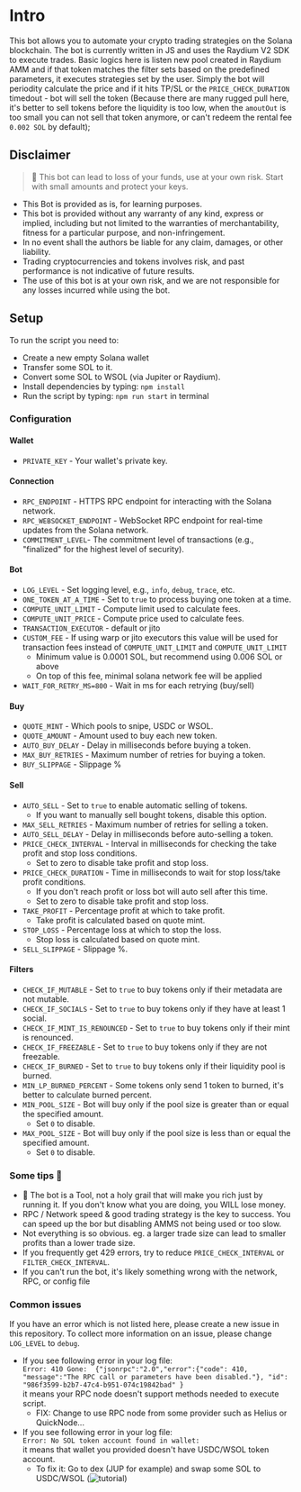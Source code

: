 # Intro

This bot allows you to automate your crypto trading strategies on the Solana blockchain. The bot is currently written in JS and uses the Raydium V2 SDK to execute trades.
Basic logics here is listen new pool created in Raydium AMM and if that token matches the filter sets based on the predefined parameters, it executes strategies set by the user.
Simply the bot will periodity calculate the price and if it hits TP/SL or the `PRICE_CHECK_DURATION` timedout - bot will sell the token 
(Because there are many rugged pull here, it's better to sell tokens before the liquidity is too low, when the `amoutOut` is too small you can not sell that token anymore, or can't redeem the rental fee `0.002 SOL` by default);

## Disclaimer
> 🛑 This bot can lead to loss of your funds, use at your own risk. Start with small amounts and protect your keys.
- This Bot is provided as is, for learning purposes.
- This bot is provided without any warranty of any kind, express or implied, including but not limited to the warranties of merchantability, fitness for a particular purpose, and non-infringement.
- In no event shall the authors be liable for any claim, damages, or other liability.
- Trading cryptocurrencies and tokens involves risk, and past performance is not indicative of future results.
- The use of this bot is at your own risk, and we are not responsible for any losses incurred while using the bot.

## Setup

To run the script you need to:

- Create a new empty Solana wallet
- Transfer some SOL to it.
- Convert some SOL to WSOL (via Jupiter or Raydium).
- Install dependencies by typing: `npm install`
- Run the script by typing: `npm run start` in terminal

### Configuration

#### Wallet

- `PRIVATE_KEY` - Your wallet's private key.

#### Connection

- `RPC_ENDPOINT` - HTTPS RPC endpoint for interacting with the Solana network.
- `RPC_WEBSOCKET_ENDPOINT` - WebSocket RPC endpoint for real-time updates from the Solana network.
- `COMMITMENT_LEVEL`- The commitment level of transactions (e.g., "finalized" for the highest level of security).

#### Bot

- `LOG_LEVEL` - Set logging level, e.g., `info`, `debug`, `trace`, etc.
- `ONE_TOKEN_AT_A_TIME` - Set to `true` to process buying one token at a time.
- `COMPUTE_UNIT_LIMIT` - Compute limit used to calculate fees.
- `COMPUTE_UNIT_PRICE` - Compute price used to calculate fees.
- `TRANSACTION_EXECUTOR` -  default or jito
- `CUSTOM_FEE` - If using warp or jito executors this value will be used for transaction fees instead of `COMPUTE_UNIT_LIMIT` and `COMPUTE_UNIT_LIMIT`
  - Minimum value is 0.0001 SOL, but recommend using 0.006 SOL or above
  - On top of this fee, minimal solana network fee will be applied
- `WAIT_FOR_RETRY_MS=800` - Wait in ms for each retrying (buy/sell)

#### Buy

- `QUOTE_MINT` - Which pools to snipe, USDC or WSOL.
- `QUOTE_AMOUNT` - Amount used to buy each new token.
- `AUTO_BUY_DELAY` - Delay in milliseconds before buying a token.
- `MAX_BUY_RETRIES` - Maximum number of retries for buying a token.
- `BUY_SLIPPAGE` - Slippage %

#### Sell

- `AUTO_SELL` - Set to `true` to enable automatic selling of tokens.
  - If you want to manually sell bought tokens, disable this option.
- `MAX_SELL_RETRIES` - Maximum number of retries for selling a token.
- `AUTO_SELL_DELAY` - Delay in milliseconds before auto-selling a token.
- `PRICE_CHECK_INTERVAL` - Interval in milliseconds for checking the take profit and stop loss conditions.
  - Set to zero to disable take profit and stop loss.
- `PRICE_CHECK_DURATION` - Time in milliseconds to wait for stop loss/take profit conditions.
  - If you don't reach profit or loss bot will auto sell after this time.
  - Set to zero to disable take profit and stop loss.
- `TAKE_PROFIT` - Percentage profit at which to take profit.
  - Take profit is calculated based on quote mint.
- `STOP_LOSS` - Percentage loss at which to stop the loss.
  - Stop loss is calculated based on quote mint.
- `SELL_SLIPPAGE` - Slippage %.

#### Filters

- `CHECK_IF_MUTABLE` - Set to `true` to buy tokens only if their metadata are not mutable.
- `CHECK_IF_SOCIALS` - Set to `true` to buy tokens only if they have at least 1 social.
- `CHECK_IF_MINT_IS_RENOUNCED` - Set to `true` to buy tokens only if their mint is renounced.
- `CHECK_IF_FREEZABLE` - Set to `true` to buy tokens only if they are not freezable.
- `CHECK_IF_BURNED` - Set to `true` to buy tokens only if their liquidity pool is burned.
- `MIN_LP_BURNED_PERCENT` - Some tokens only send 1 token to burned, it's better to calculate burned percent.
- `MIN_POOL_SIZE` - Bot will buy only if the pool size is greater than or equal the specified amount.
  - Set `0` to disable.
- `MAX_POOL_SIZE` - Bot will buy only if the pool size is less than or equal the specified amount.
  - Set `0` to disable.

### Some tips 👀
- 🔨 The bot is a Tool, not a holy grail that will make you rich just by running it. If you don't know what you are doing, you WILL lose money.
- RPC / Network speed & good trading strategy is the key to success. You can speed up the bor but disabling AMMS not being used or too slow.
- Not everything is so obvious. eg. a larger trade size can lead to smaller profits than a lower trade size.
- If you frequently get 429 errors, try to reduce `PRICE_CHECK_INTERVAL` or `FILTER_CHECK_INTERVAL`.
- If you can't run the bot, it's likely something wrong with the network, RPC, or config file

### Common issues

If you have an error which is not listed here, please create a new issue in this repository.
To collect more information on an issue, please change `LOG_LEVEL` to `debug`.

- If you see following error in your log file:  
  `Error: 410 Gone:  {"jsonrpc":"2.0","error":{"code": 410, "message":"The RPC call or parameters have been disabled."}, "id": "986f3599-b2b7-47c4-b951-074c19842bad" }`  
  it means your RPC node doesn't support methods needed to execute script.
  - FIX: Change to use RPC node from some provider such as Helius or QuickNode...
- If you see following error in your log file:  
  `Error: No SOL token account found in wallet: `  
  it means that wallet you provided doesn't have USDC/WSOL token account.
  - To fix it: Go to dex (JUP for example) and swap some SOL to USDC/WSOL (![tutorial](https://station.jup.ag/guides/general/wrapped-sol))